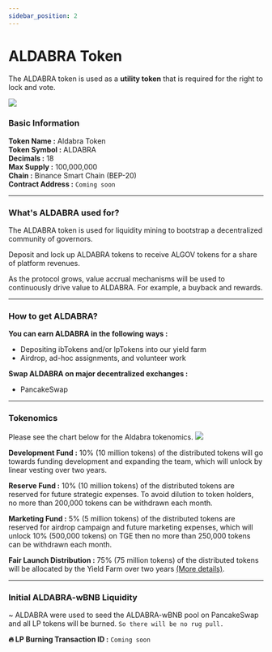 ```yaml
---
sidebar_position: 2
---
```


# ALDABRA Token

The ALDABRA token is used as a **utility token** that is required for the right to lock and vote.

![](/img/aldabra_info.webp)

### Basic Information

**Token Name :** Aldabra Token  
**Token Symbol :** ALDABRA  
**Decimals :** 18  
**Max Supply :** 100,000,000  
**Chain :** Binance Smart Chain (BEP-20)  
**Contract Address :** `Coming soon`  
***

### What's ALDABRA used for?

The ALDABRA token is used for liquidity mining to bootstrap a decentralized community of governors.

Deposit and lock up ALDABRA tokens to receive ALGOV tokens for a share of platform revenues.

As the protocol grows, value accrual mechanisms will be used to continuously drive value to ALDABRA. For example, a buyback and rewards.
***

### How to get ALDABRA?

**You can earn ALDABRA in the following ways :**  
- Depositing ibTokens and/or lpTokens into our yield farm
- Airdrop, ad-hoc assignments, and volunteer work

**Swap ALDABRA on major decentralized exchanges :**
- PancakeSwap 
***

### Tokenomics

Please see the chart below for the Aldabra tokenomics.
![](/img/aldabra_tokenomics.webp)

**Development Fund :** 10% (10 million tokens) of the distributed tokens will go towards funding development and expanding the team, which will unlock by linear vesting over two years.

**Reserve Fund :** 10% (10 million tokens) of the distributed tokens are reserved for future strategic expenses. To avoid dilution to token holders, no more than 200,000 tokens can be withdrawn each month.

**Marketing Fund :** 5% (5 million tokens) of the distributed tokens are reserved for airdrop campaign and future marketing expenses, which will unlock 10% (500,000 tokens) on TGE then no more than 250,000 tokens can be withdrawn each month.

**Fair Launch Distribution :** 75% (75 million tokens) of the distributed tokens will be allocated by the Yield Farm over two years [(More details)](our-protocols/earn.md/#yield-farm).
***

### Initial ALDABRA-wBNB Liquidity

~ ALDABRA were used to seed the ALDABRA-wBNB pool on PancakeSwap and all LP tokens will be burned. `So there will be no rug pull.`

**:fire: LP Burning Transaction ID :** `Coming soon`  